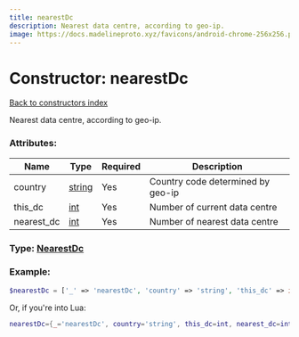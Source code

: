 ```yaml
---
title: nearestDc
description: Nearest data centre, according to geo-ip.
image: https://docs.madelineproto.xyz/favicons/android-chrome-256x256.png
---
```

# Constructor: nearestDc  
[Back to constructors index](index.md)



Nearest data centre, according to geo-ip.

### Attributes:

| Name     |    Type       | Required | Description |
|----------|---------------|----------|-------------|
|country|[string](../types/string.md) | Yes|Country code determined by geo-ip|
|this\_dc|[int](../types/int.md) | Yes|Number of current data centre|
|nearest\_dc|[int](../types/int.md) | Yes|Number of nearest data centre|



### Type: [NearestDc](../types/NearestDc.md)


### Example:

```php
$nearestDc = ['_' => 'nearestDc', 'country' => 'string', 'this_dc' => int, 'nearest_dc' => int];
```  


Or, if you're into Lua:

```lua
nearestDc={_='nearestDc', country='string', this_dc=int, nearest_dc=int}

```


